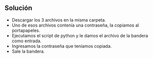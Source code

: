 ## Solución
- Descargar los 3 archivos en la misma carpeta.
- Uno de esos archivos contenía una contraseña, la copiamos al portapapeles.
- Ejecutamos el script de python y le damos el archivo de la bandera como entrada.
- Ingresamos la contraseña que teníamos copiada.
- Sale la bandera.